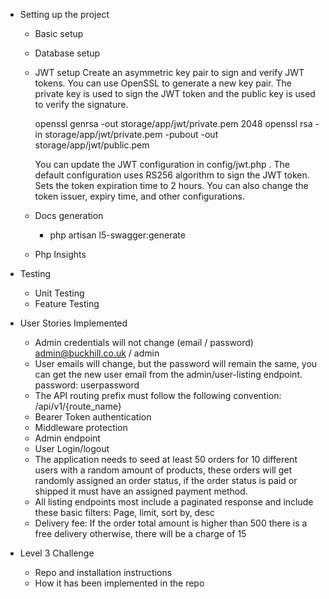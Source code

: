 -   Setting up the project

    -   Basic setup
    -   Database setup
    -   JWT setup
        Create an asymmetric key pair to sign and verify JWT tokens. You can use OpenSSL to generate a new key pair. The private key is used to sign the JWT token and the public key is used to verify the signature.

        openssl genrsa -out storage/app/jwt/private.pem 2048
        openssl rsa -in storage/app/jwt/private.pem -pubout -out storage/app/jwt/public.pem

        You can update the JWT configuration in config/jwt.php . The default configuration uses RS256 algorithm to sign the JWT token. Sets the token expiration time to 2 hours. You can also change the token issuer, expiry time, and other configurations.

    -   Docs generation

        -   php artisan l5-swagger:generate

    -   Php Insights

-   Testing

    -   Unit Testing
    -   Feature Testing

-   User Stories Implemented

    -   Admin credentials will not change (email / password) admin@buckhill.co.uk / admin
    -   User emails will change, but the password will remain the same, you can get the new user email from the admin/user-listing endpoint. password: userpassword
    -   The API routing prefix must follow the following convention: /api/v1/{route_name}
    -   Bearer Token authentication
    -   Middleware protection
    -   Admin endpoint
    -   User Login/logout
    -   The application needs to seed at least 50 orders for 10 different users with a random amount of products, these orders will get randomly assigned an order status, if the order status is paid or shipped it must have an assigned payment method.
    -   All listing endpoints most include a paginated response and include these basic filters: Page, limit, sort by, desc
    -   Delivery fee: If the order total amount is higher than 500 there is a free delivery otherwise, there will be a charge of 15

-   Level 3 Challenge
    -   Repo and installation instructions
    -   How it has been implemented in the repo
